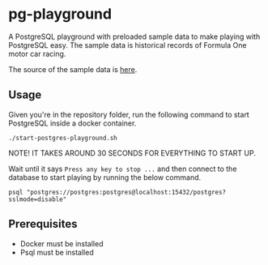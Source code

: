 # pg-playground
A PostgreSQL playground with preloaded sample data to make playing with PostgreSQL easy.
The sample data is historical records of Formula One motor car racing.

The source of the sample data is [here](http://ergast.com/mrd/).

## Usage

Given you're in the repository folder, run the following command to start PostgreSQL inside a docker container.

```
./start-postgres-playground.sh
```

NOTE! IT TAKES AROUND 30 SECONDS FOR EVERYTHING TO START UP.

Wait until it says `Press any key to stop ...` and then connect to the database to start playing by running the below command.

```
psql "postgres://postgres:postgres@localhost:15432/postgres?sslmode=disable"
```

## Prerequisites

- Docker must be installed
- Psql must be installed

